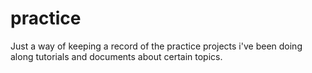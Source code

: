 # practice
Just a way of keeping a record of the practice projects i've been doing along tutorials and documents about certain topics.
